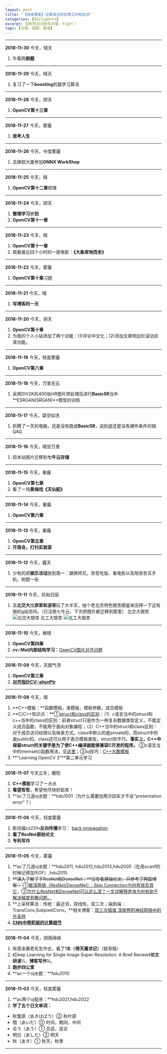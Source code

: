 ```yaml
---
layout: post
title: "【持续更新】记录自己的日常工作和生活"
categories: [dailyposts]
excerpt: 回到写日记的年月里，fight！
tags: [记录，回顾，展望]
---
```

----------------------------
**2018-11-30**
今天，晴天
1.    牛客网**刷题**

----------------------------
**2018-11-29**
今天，晴天
1.    复习了一下**boosting**机器学习算法

----------------------------
**2018-11-28**
今天，阴天
1.    **OpenCV第十三章**

----------------------------
**2018-11-27**
今天，雾霾
1.    **思考人生**

----------------------------
**2018-11-26**
今天，中度雾霾
1.   去微软大厦参加**ONNX WorkShop**

----------------------------
**2018-11-25**
今天，晴
1.    **OpenCV第十二章**梳理

----------------------------
**2018-11-24**
今天，阴天
1.    **整理学习计划**
2.    **OpenCV第十一章**

----------------------------
**2018-11-23**
今天，晴
1.    **OpenCV第十一章**
2.    观看接近四个小时的一部电影：**《大象席地而坐》**

----------------------------
**2018-11-22**
今天，雾霾
1.    **OpenCV第十章**习题

----------------------------
**2018-11-21**
今天，晴
1.    **写博客的一天**

----------------------------
**2018-11-20**
今天，阴天
1.    **OpenCV第十章**
2.    为我的个人小站添加了两个功能：(1)评论中文化；(2)添加文章侧边栏滚动目录功能。

----------------------------
**2018-11-19**
今天，轻度雾霾
1.    **OpenCV第八章**

----------------------------
**2018-11-18**
今天，万里无云
1.    采用DIV2K的400张HR图片预处理后进行**BasicSR**当中**ESRGAN(SRGAN)**模型的训练

----------------------------
**2018-11-17**
今天，碧空如洗
1.    折腾了一天的电脑，还是没有跑成**BasicSR**，说到底还是没有硬件条件的锅QAQ

----------------------------
**2018-11-16**
今天，晴空万里
1.    将本站图片迁移到**七牛云存储**

----------------------------
**2018-11-15**
今天，重霾
1.    **OpenCV第七章**
2.    看了一场**黄梅戏《天仙配》**

----------------------------
**2018-11-14**
今天，重霾
1.    **OpenCV第六章**

----------------------------
**2018-11-13**
今天，重霾
1.    **OpenCV第五章**
2.    **开周会，打扫实验室**

----------------------------
**2018-11-12**
今天，霾天
1.    少有的把**娱乐活动**放到周一：跟俩师兄，哲哲吃饭、看电影以及陪哲哲买手机，附图一张
<!--![4_idols](http://piafgynyw.bkt.clouddn.com/4_idols.jpg) -->

----------------------------
**2018-11-11**
今天，风和日丽
1.    去**北交大**找**崇哥和波哥**玩了大半天，拍个老北京特色银杏图鉴来压榨一下这有限的g站空间。（已注册七牛云，下次把图片都迁移到那里）
北交大银杏
![北交大银杏](http://piafgynyw.bkt.clouddn.com/bjtu_yinxing.jpg)
北工大银杏
![北工大银杏](http://piafgynyw.bkt.clouddn.com/bjut_yinxing.jpg)

----------------------------
**2018-11-10**
今天，微晴
1.    **OpenCV第四章**
2.    **cv::Mat内部结构学习：**[OpenCV图片对齐问题](https://zhuanlan.zhihu.com/p/25213142)

----------------------------
**2018-11-09**
今天，天朗气清
1.    **OpenCV第三章**
2.    [**对齐指针CV::alignPtr**](https://www.tuicool.com/articles/q2QrQr)

----------------------------
**2018-11-08**
今天，晴
1.    **C++模板：**函数模板，类模板，模板参数，成员模板
2.    **C/C++知识点：**①[struct和class的区别](http://blog.51cto.com/genwoxuec/503334)：（1）c语言当中的struct和c++当中的class的区别：前者struct只是作为一种复杂数据类型定义，不能定义成员函数，不能用于面向对象编程；（2）C++当中的struct和class区别：对于成员访问权限以及继承方式，class中默认的是private的，而struct中则是public的。class还可以用于表示模板类型，struct则不行。**事实上，C++中保留struct的关键字是为了使C++编译器能够兼容C开发的程序。** ②c语言当中的memset()函数用法，见[这里](http://c.biancheng.net/cpp/html/157.html)；③oj技巧：[C++大数模板](https://blog.csdn.net/yang_7_46/article/details/9897563)
3.    **"Learning OpenCV 3"**第二单元学习

----------------------------
**2018-11-07**
今天立冬，暖阳
1.    **C++模板**学习了一点点
2.    **看望哲哲**，希望他尽快好起来！
3.    **ac了几道oj水题：**hdu1001（为什么需要加两次回车才不会"presentation error"？）

----------------------------
**2018-11-06**
今天，轻度雾霾
1.    斯坦福cs231n**反向传播**学习： [back propagation](http://cs231n.github.io/optimization-2/)
2.    **看了ResNet原始论文**
3.    **专利写作**

------------------------------
**2018-11-05**
今天，雾霾
1.    **ac了几道oj水题：**hdu2011, hdu2012,hdu2013,hdu2005（在用scanf的时候记得加!EOF）,hdu2015
2.    ~~**深入了解了下ResNet和DenseNet：**没有看原始论文，只参考了两篇博客：~~ ①[极深网络（ResNet/DenseNet）: Skip Connection为何有效及其它](https://blog.csdn.net/malefactor/article/details/67637785)，②[为什么ResNet和DenseNet可以这么深？一文详解残差块为何有助于解决梯度弥散问题。](https://zhuanlan.zhihu.com/p/28124810)
3.    **上采样算法：传统：最近邻，双线性，双三次；端到端：TransConv,SubpixelConv。**相关博客：[双三次插值](https://zhuanlan.zhihu.com/p/22882367),[深度卷积神经网络中的升采样](https://zhuanlan.zhihu.com/p/41427866)
4.    [**CNN中卷积层的计算细节**](https://zhuanlan.zhihu.com/p/29119239)

----------------------------
**2018-11-04**
今天，阴雨绵绵
1.    有感金庸老先生作古，看了1集《**倚天屠龙记**》（蛙哥版）
2.    《Deep Learning for Single Image Super-Resolution:
A Brief Review》**论文研读**½，**博客写作**¼。
3.    **跑步四公里**
4.    **ac一个oj水题：**hdu2010

-------------------------
**2018-11-03**
今天，轻度雾霾
1.   **ac两个oj程序：**hdu2021,hdu2022
2.   **学了五个日文单词：**

+   秋葉原（あきはばう）③ 秋叶原
+   間（あいだ）⓪ 时间，期间，中间
+   合う（あう）① 合适，适合
+   明日（あした）③ 明天
+   秋（あき）① 秋天，秋季


-------------------------

